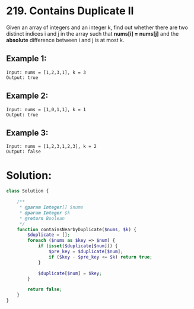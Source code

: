 # 219. Contains Duplicate II
Given an array of integers and an integer k, find out whether there are two distinct indices i and j in the array such that **nums[i] = nums[j]** and the **absolute** difference between i and j is at most k.
## Example 1:
~~~
Input: nums = [1,2,3,1], k = 3
Output: true
~~~
## Example 2:
~~~
Input: nums = [1,0,1,1], k = 1
Output: true
~~~
## Example 3:
~~~
Input: nums = [1,2,3,1,2,3], k = 2
Output: false
~~~
# Solution:
~~~PHP
class Solution {

    /**
     * @param Integer[] $nums
     * @param Integer $k
     * @return Boolean
     */
    function containsNearbyDuplicate($nums, $k) {
        $duplicate = [];
        foreach ($nums as $key => $num) {
            if (isset($duplicate[$num])) {
                $pre_key = $duplicate[$num];
                if ($key - $pre_key <= $k) return true;
            }

            $duplicate[$num] = $key;
        }

        return false;
    }
}
~~~